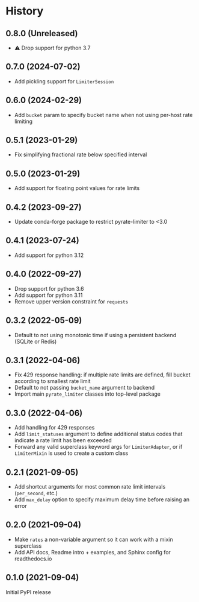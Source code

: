 # History
## 0.8.0 (Unreleased)
* ⚠️ Drop support for python 3.7

## 0.7.0 (2024-07-02)
* Add pickling support for `LimiterSession`

## 0.6.0 (2024-02-29)
* Add `bucket` param to specify bucket name when not using per-host rate limiting

## 0.5.1 (2023-01-29)
* Fix simplifying fractional rate below specified interval

## 0.5.0 (2023-01-29)
* Add support for floating point values for rate limits

## 0.4.2 (2023-09-27)
* Update conda-forge package to restrict pyrate-limiter to <3.0

## 0.4.1 (2023-07-24)
* Add support for python 3.12

## 0.4.0 (2022-09-27)
* Drop support for python 3.6
* Add support for python 3.11
* Remove upper version constraint for `requests`

## 0.3.2 (2022-05-09)
* Default to not using monotonic time if using a persistent backend (SQLite or Redis)

## 0.3.1 (2022-04-06)
* Fix 429 response handling: if multiple rate limits are defined, fill bucket according to smallest rate limit
* Default to not passing `bucket_name` argument to backend
* Import main `pyrate_limiter` classes into top-level package

## 0.3.0 (2022-04-06)
* Add handling for 429 responses
* Add `limit_statuses` argument to define additional status codes that indicate a rate limit has been exceeded
* Forward any valid superclass keyword args for `LimiterAdapter`, or if `LimiterMixin` is used to create a custom class

## 0.2.1 (2021-09-05)
* Add shortcut arguments for most common rate limit intervals (`per_second`, etc.)
* Add `max_delay` option to specify maximum delay time before raising an error

## 0.2.0 (2021-09-04)
* Make `rates` a non-variable argument so it can work with a mixin superclass
* Add API docs, Readme intro + examples, and Sphinx config for readthedocs.io

## 0.1.0 (2021-09-04)
Initial PyPI release
